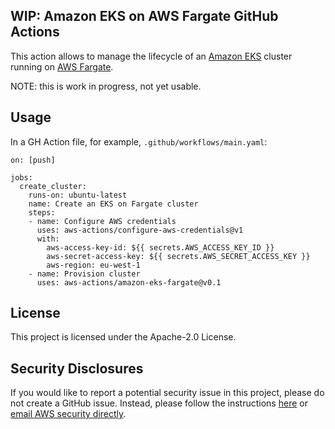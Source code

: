 ## WIP: Amazon EKS on AWS Fargate GitHub Actions

This action allows to manage the lifecycle of an [Amazon EKS](https://aws.amazon.com/eks/) cluster running on [AWS Fargate](https://aws.amazon.com/fargate/).

NOTE: this is work in progress, not yet usable.

## Usage

In a GH Action file, for example, `.github/workflows/main.yaml`:

```
on: [push]

jobs:
  create_cluster:
    runs-on: ubuntu-latest
    name: Create an EKS on Fargate cluster
    steps:
    - name: Configure AWS credentials
      uses: aws-actions/configure-aws-credentials@v1
      with:
        aws-access-key-id: ${{ secrets.AWS_ACCESS_KEY_ID }}
        aws-secret-access-key: ${{ secrets.AWS_SECRET_ACCESS_KEY }}
        aws-region: eu-west-1
    - name: Provision cluster
      uses: aws-actions/amazon-eks-fargate@v0.1
```

## License

This project is licensed under the Apache-2.0 License.

## Security Disclosures

If you would like to report a potential security issue in this project, please do not create a GitHub issue.  Instead, please follow the instructions [here](https://aws.amazon.com/security/vulnerability-reporting/) or [email AWS security directly](mailto:aws-security@amazon.com).
